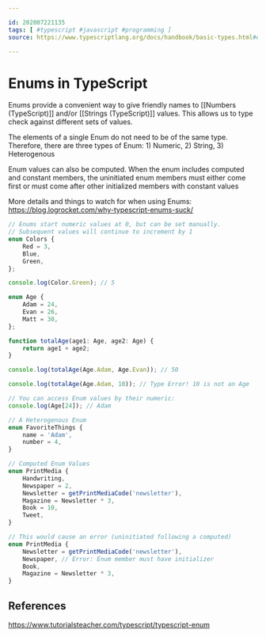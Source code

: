 ```yaml
---

id: 202007221135
tags: [ #typescript #javascript #programming ]
source: https://www.typescriptlang.org/docs/handbook/basic-types.html#enum

---
```


# Enums in TypeScript
Enums provide a convenient way to give friendly names to [[Numbers (TypeScript)]] and/or [[Strings (TypeScript)]] values. This allows us to type check against different sets of values.

The elements of a single Enum do not need to be of the same type. Therefore, there are three types of Enum: 1) Numeric, 2) String, 3) Heterogenous

Enum values can also be computed. When the enum includes computed and constant members, the uninitiated enum members must either come first or must come after other initialized members with constant values

More details and things to watch for when using Enums: https://blog.logrocket.com/why-typescript-enums-suck/

```js
// Enums start numeric values at 0, but can be set manually.
// Subsequent values will continue to increment by 1
enum Colors {
	Red = 3,
	Blue,
	Green,
};

console.log(Color.Green); // 5

enum Age {
	Adam = 24,
	Evan = 26,
	Matt = 30,
};

function totalAge(age1: Age, age2: Age) {
	return age1 + age2;
}

console.log(totalAge(Age.Adam, Age.Evan)); // 50

console.log(totalAge(Age.Adam, 10)); // Type Error! 10 is not an Age

// You can access Enum values by their numeric:
console.log(Age[24]); // Adam

// A Heterogenous Enum
enum FavoriteThings {
	name = 'Adam',
	number = 4,
}

// Computed Enum Values
enum PrintMedia {
	Handwriting,
    Newspaper = 2,
    Newsletter = getPrintMediaCode('newsletter'),
    Magazine = Newsletter * 3,
    Book = 10,
	Tweet,
}

// This would cause an error (uninitiated following a computed)
enum PrintMedia {
    Newsletter = getPrintMediaCode('newsletter'),
    Newspaper, // Error: Enum member must have initializer
    Book,
    Magazine = Newsletter * 3,
}

```


## References
https://www.tutorialsteacher.com/typescript/typescript-enum
